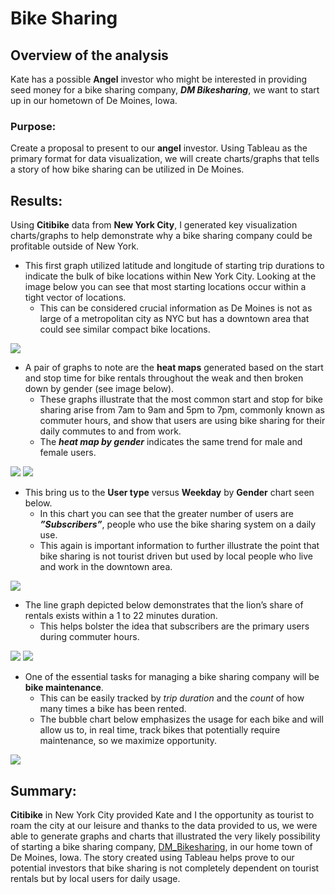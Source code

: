 # Bike Sharing

## Overview of the analysis
Kate has a possible **Angel** investor who might be interested in providing seed money for a bike sharing company, ***DM Bikesharing***, we want to start up in our hometown of De Moines, Iowa.

### Purpose:
Create a proposal to present to our **angel** investor. Using Tableau as the primary format for data visualization, we will create charts/graphs that tells a story of how bike sharing can be utilized in De Moines. 

## Results:
Using **Citibike** data from **New York City**, I generated key visualization charts/graphs to help demonstrate why a bike sharing company could be profitable outside of New York. 
- This first graph utilized latitude and longitude of starting trip durations to indicate the bulk of bike locations within New York City. Looking at the image below you can see that most starting locations occur within a tight vector of locations. 
  - This can be considered crucial information as De Moines is not as large of a metropolitan city as NYC but has a downtown area that could see similar compact bike locations. 

![](https://github.com/Apollo619/bikesharing/blob/main/resources/lat%20long.PNG) 

- A pair of graphs to note are the **heat maps** generated based on the start and stop time for bike rentals throughout the weak and then broken down by gender (see image below). 
  - These graphs illustrate that the most common start and stop for bike sharing arise from 7am to 9am and 5pm to 7pm, commonly known as commuter hours, and show that users are using bike sharing for their daily commutes to and from work.
  - The ***heat map by gender*** indicates the same trend for male and female users.  

![](https://github.com/Apollo619/bikesharing/blob/main/resources/heat%20map.PNG) ![](https://github.com/Apollo619/bikesharing/blob/main/resources/heat%20map%20by%20gender.PNG)

- This bring us to the **User type** versus **Weekday** by **Gender** chart seen below. 
  - In this chart you can see that the greater number of users are ***”Subscribers”***, people who use the bike sharing system on a daily use. 
  - This again is important information to further illustrate the point that bike sharing is not tourist driven but used by local people who live and work in the downtown area.  

![]( https://github.com/Apollo619/bikesharing/blob/main/resources/user%20type.PNG)

- The line graph depicted below demonstrates that the lion’s share of rentals exists within a 1 to 22 minutes duration. 
  - This helps bolster the idea that subscribers are the primary users during commuter hours. 

![](https://github.com/Apollo619/bikesharing/blob/main/resources/trip%20duration.PNG) ![](https://github.com/Apollo619/bikesharing/blob/main/resources/trip%20duration%20by%20gender.PNG)

- One of the essential tasks for managing a bike sharing company will be **bike maintenance**. 
  - This can be easily tracked by *trip duration* and the *count* of how many times a bike has been rented. 
  - The bubble chart below emphasizes the usage for each bike and will allow us to, in real time, track bikes that potentially require maintenance, so we maximize opportunity.

![](https://github.com/Apollo619/bikesharing/blob/main/resources/bike%20utilization.PNG)


## Summary:
**Citibike** in New York City provided Kate and I the opportunity as tourist to roam the city at our leisure and thanks to the data provided to us, we were able to generate graphs and charts that illustrated the very likely possibility of starting a bike sharing company, [DM_Bikesharing](https://public.tableau.com/app/profile/ryan.meredith/viz/CitibikeAnalysis_16230869013610/NYCCitibikeAnalysis), in our home town of De Moines, Iowa. The story created using Tableau helps prove to our potential investors that bike sharing is not completely dependent on tourist rentals but by local users for daily usage. 

